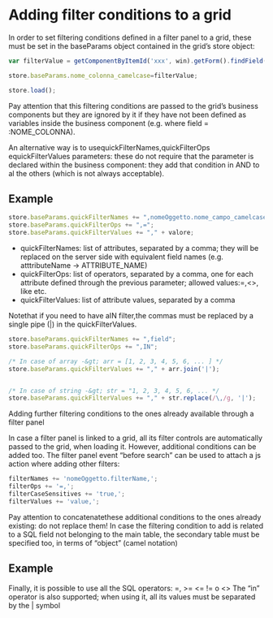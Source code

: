# Adding filter conditions to a grid

In order to set filtering conditions defined in a filter panel to a grid, these must be set in the baseParams object contained in the grid’s store object:

```javascript
var filterValue = getComponentByItemId('xxx', win).getForm().findField('filterName').getValue();

store.baseParams.nome_colonna_camelcase=filterValue;

store.load();
```

Pay attention that this filtering conditions are passed to the grid’s business components but they are ignored by it if they have not been defined as variables inside the business component \(e.g. where field = :NOME\_COLONNA\).

An alternative way is to usequickFilterNames,quickFilterOps equickFilterValues parameters: these do not require that the parameter is declared within the business component: they add that condition in AND to al the others \(which is not always acceptable\).

## Example

```javascript
store.baseParams.quickFilterNames += ",nomeOggetto.nome_campo_camelcase";
store.baseParams.quickFilterOps += ",=";
store.baseParams.quickFilterValues += "," + valore;
```

* quickFilterNames: list of attributes, separated by a comma; they will be replaced on the server side with equivalent field names \(e.g. atttributeName -&gt; ATTRIBUTE\_NAME\)
* quickFilterOps: list of operators, separated by a comma, one for each attribute defined through the previous parameter; allowed values:=,&lt;&gt;, like etc.
* quickFilterValues: list of attribute values, separated by a comma

Notethat if you need to have aIN filter,the commas must be replaced by a single pipe \(\|\) in the quickFilterValues.

```javascript
store.baseParams.quickFilterNames += ",field";
store.baseParams.quickFilterOps += ",IN";

/* In case of array -&gt; arr = [1, 2, 3, 4, 5, 6, ... ] */
store.baseParams.quickFilterValues += "," + arr.join('|');


/* In case of string -&gt; str = "1, 2, 3, 4, 5, 6, ... */
store.baseParams.quickFilterValues += "," + str.replace(/\,/g, '|');
```

Adding further filtering conditions to the ones already available through a filter panel

In case a filter panel is linked to a grid, all its filter controls are automatically passed to the grid, when loading it. However, additional conditions can be added too. The filter panel event “before search” can be used to attach a js action where adding other filters:

```javascript
filterNames += 'nomeOggetto.filterName,';
filterOps += '=,';
filterCaseSensitives += 'true,';
filterValues += 'value,';
```

Pay attention to concatenatethese additional conditions to the ones already existing: do not replace them! In case the filtering condition to add is related to a SQL field not belonging to the main table, the secondary table must be specified too, in terms of “object” \(camel notation\)

## Example

Finally, it is possible to use all the SQL operators: =, &gt;= &lt;= != o &lt;&gt; The “in” operator is also supported; when using it, all its values must be separated by the \| symbol

